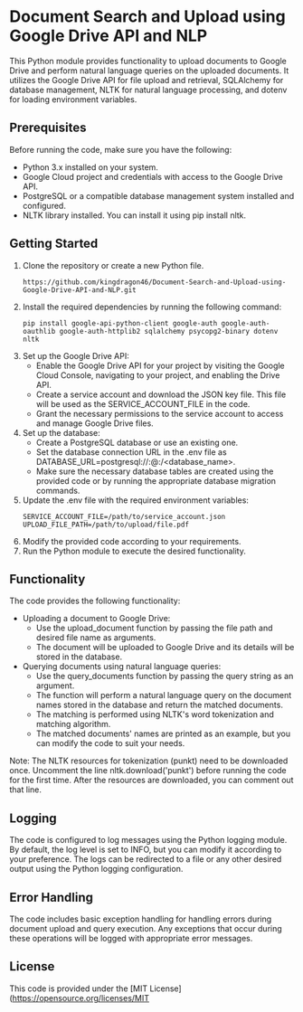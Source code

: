 
# Document Search and Upload using Google Drive API and NLP

This Python module provides functionality to upload documents to Google Drive and perform natural language queries on the uploaded documents. It utilizes the Google Drive API for file upload and retrieval, SQLAlchemy for database management, NLTK for natural language processing, and dotenv for loading environment variables.


## Prerequisites

Before running the code, make sure you have the following:

* Python 3.x installed on your system.
* Google Cloud project and credentials with access to the Google  Drive API.
* PostgreSQL or a compatible database management system installed and configured.
* NLTK library installed. You can install it using pip install nltk.
## Getting Started

1. Clone the repository or create a new Python file.
    ```
    https://github.com/kingdragon46/Document-Search-and-Upload-using-Google-Drive-API-and-NLP.git
    ```
2. Install the required dependencies by running the following command:
    ```
    pip install google-api-python-client google-auth google-auth-oauthlib google-auth-httplib2 sqlalchemy psycopg2-binary dotenv nltk
    ```
3. Set up the Google Drive API:
    * Enable the Google Drive API for your project by visiting the Google Cloud Console, navigating to your project, and enabling the Drive API.
    * Create a service account and download the JSON key file. This file will be used as the SERVICE_ACCOUNT_FILE in the code.
    * Grant the necessary permissions to the service account to access and manage Google Drive files.
4. Set up the database:
    * Create a PostgreSQL database or use an existing one.
    * Set the database connection URL in the .env file as DATABASE_URL=postgresql://<username>:<password>@<host>:<port>/<database_name>.
    * Make sure the necessary database tables are created using the provided code or by running the appropriate database migration commands.
5. Update the .env file with the required environment variables:
    ```
    SERVICE_ACCOUNT_FILE=/path/to/service_account.json
    UPLOAD_FILE_PATH=/path/to/upload/file.pdf
    ```
6. Modify the provided code according to your requirements.
7. Run the Python module to execute the desired functionality.
## Functionality

The code provides the following functionality:

* Uploading a document to Google Drive:
    * Use the upload_document function by passing the file path and desired file name as arguments.
    * The document will be uploaded to Google Drive and its details will be stored in the database.
* Querying documents using natural language queries:
    * Use the query_documents function by passing the query string as an argument.
    * The function will perform a natural language query on the document names stored in the database and return the matched documents.
    * The matching is performed using NLTK's word tokenization and matching algorithm.
    * The matched documents' names are printed as an example, but you can modify the code to suit your needs.

Note: The NLTK resources for tokenization (punkt) need to be downloaded once. Uncomment the line nltk.download('punkt') before running the code for the first time. After the resources are downloaded, you can comment out that line.
## Logging

The code is configured to log messages using the Python logging module. By default, the log level is set to INFO, but you can modify it according to your preference. The logs can be redirected to a file or any other desired output using the Python logging configuration.
## Error Handling

The code includes basic exception handling for handling errors during document upload and query execution. Any exceptions that occur during these operations will be logged with appropriate error messages.
## License

This code is provided under the [MIT License](https://opensource.org/licenses/MIT